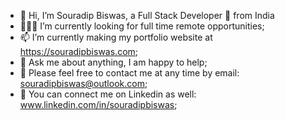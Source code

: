 - 👋 Hi, I’m Souradip Biswas, a Full Stack Developer 🚀 from India
- 👨🏽‍💻 I’m currently looking for full time remote opportunities;
- 📫 I’m currently making my portfolio website at https://souradipbiswas.com;
- 💬 Ask me about anything, I am happy to help;
- 👀 Please feel free to contact me at any time by email: souradipbiswas@outlook.com;
- 🌱 You can connect me on Linkedin as well: www.linkedin.com/in/souradipbiswas;




   
   
   



<!---
souradipbiswas/souradipbiswas is a ✨ special ✨ repository because its `README.md` (this file) appears on your GitHub profile.
You can click the Preview link to take a look at your changes.
--->
